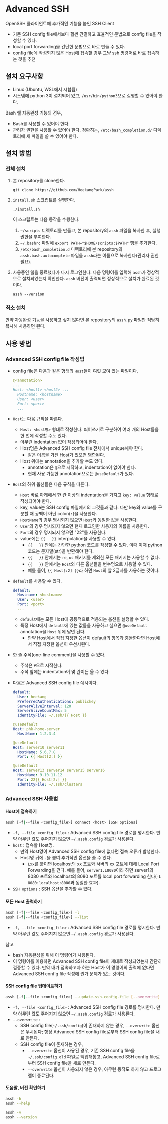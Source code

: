 # Advanced SSH

OpenSSH 클라이언트에 추가적인 기능을 붙인 SSH Client

- 기존 SSH config file에서보다 훨씬 간결하고 효율적인 문법으로 config file을 작성할 수 있다.
- local port forwarding을 간단한 문법으로 바로 만들 수 있다.
- config file에 작성되지 않은 Host에 접속할 경우 그냥 ssh 명령어로 바로 접속하는 것을 추천

## 설치 요구사항

- Linux (Ubuntu, WSL에서 시험됨)
- 시스템에 python 3이 설치되어 있고, `/usr/bin/python3`으로 실행할 수 있어야 한다.

Bash 쉘 자동완성 기능의 경우,

- Bash를 사용할 수 있어야 한다.
- 관리자 권한을 사용할 수 있어야 한다. 정확히는, `/etc/bash_completion.d/` 디렉토리에 새 파일을 쓸 수 있어야 한다.

## 설치 방법

### 전체 설치

1. 본 repository를 clone한다.
    ```
    git clone https://github.com/HeekangPark/assh
    ```

2. `install.sh` 스크립트를 실행한다. 
    ```
    ./install.sh
    ```
    이 스크립트는 다음 동작을 수행한다.
    1. `~/scripts` 디렉토리를 만들고, 본 repository의 `assh` 파일을 복사한 후, 실행 권한을 부여한다.
    2. `~/.bashrc` 파일에 `export PATH="$HOME/scripts:$PATH"` 행을 추가한다.
    3. `/etc/bash_completion.d` 디렉토리에 본 repository의 `assh.bash.autocomplete` 파일을 `assh`라는 이름으로 복사한다(관리자 권한 필요).

3. 사용중인 쉘을 종료했다가 다시 로그인한다. 다음 명령어를 입력해 `assh`가 정상적으로 설치되었는지 확인한다. `assh` 버전이 출력되면 정상적으로 설치가 완료된 것이다.
    ```
    assh --version
    ```

### 최소 설치

만약 자동완성 기능을 사용하고 싶지 않다면 본 repository의 `assh.py` 파일만 적당히 복사해 사용하면 된다.

## 사용 방법

### Advanced SSH config file 작성법

- config file은 다음과 같은 형태의 `Host`들이 여럿 모여 있는 파일이다.
    ```yaml
    @<annotation>
    ...
    Host: <host1> <host2> ...
      Hostname: <hostname>
      User: <user>
      Port: <port>
      ...
    ```
- `Host`는 다음 규칙을 따른다.
    - `Host: <host명>` 형태로 작성한다. 띄어쓰기로 구분하여 여러 개의 Host들을 한 번에 작성할 수도 있다.
    - 아무런 indentation 없이 작성되어야 한다.
    - Host명은 Advanced SSH config file 전체에서 unique해야 한다.
        - 같은 이름을 가진 Host가 있으면 병합된다.
    - Host 위에는 annotation을 추가할 수도 있다.
        - annotation은 `@`으로 시작하고, indentation이 없어야 한다.
        - 현재 사용 가능한 annotation으로는 `@useDefault`가 있다.

- `Host`의 하위 옵션들은 다음 규칙을 따른다.
    - `Host` 바로 아래에서 한 칸 이상의 indentation을 가지고 `key: value` 형태로 작성되어야 한다.
    - key, value는 SSH config 파일에서의 그것들과 같다. 다만 key와 value를 구분할 때 공백이 아닌 colon(`:`)을 사용한다.
    - `HostName`의 경우 명시되지 않으면 `Host`와 동일한 값을 사용한다.
    - `User`의 경우 명시되지 않으면 현재 로그인한 사용자의 이름을 사용한다.
    - `Port`의 경우 명시되지 않으면 "22"를 사용한다.
    - value에는 `{{   }}` interpolation을 사용할 수 있다. 
        - `{{   }}` 안에는 간단한 python 코드를 작성할 수 있다. 이때 이때 python 코드는 문자열(str)을 반환해야 한다. 
        - `{{   }}` 안에서는 `re`, `os` 패키지를 제외한 모든 패키지는 사용할 수 없다.
        - `{{   }}` 안에서는 `Host`와 다른 옵션들을 변수명으로 사용할 수 있다.
        - 예를 들어, `{{ Host[:2] }}`라 하면 `Host`의 앞 2글자를 사용하는 것이다.

- `default`를 사용할 수 있다.
    ```yaml
    default:
      Hostname: <hostname>
      User: <user>
      Port: <port>
      ...
    ```
    - `default`에는 모든 Host에 공통적으로 적용되는 옵션을 설정할 수 있다.
    - 특정 Host에서 `default`에 있는 값들을 사용하고 싶으면 `@useDefault` annotation을 `Host` 위에 달면 된다.
        - 만약 Host에서 직접 지정한 옵션이 default의 항목과 충돌한다면 Host에서 직접 지정한 옵션이 우선시된다.

- 한 줄 주석(one-line comment)을 사용할 수 있다.
    - 주석은 `#`으로 시작한다.
    - 주석 앞에는 indentation이 몇 칸이든 올 수 있다.

- 다음은 Advanced SSH config file 예시이다.

    ```yaml
    default:
      User: heekang
      PreferredAuthentications: publickey
      ServerAliveInterval: 120
      ServerAliveCountMax: 5
      IdentityFile: ~/.ssh/{{ Host }}
    
    @useDefault
    Host: phk-home-server
      HostName: 1.2.3.4
    
    @useDefault
    Host: server10 server11
      HostName: 5.6.7.8
      Port: {{ Host[2:] }}
    
    @useDefault
    Host: server13 server14 server15 server16
      HostName: 9.10.11.12
      Port: 22{{ Host[2:] }}
      IdentityFile: ~/.ssh/clusters
    ```

### Advanced SSH 사용법

#### Host에 접속하기

```bash
assh [-f|--file <config_file>] connect <host> [SSH options]
```

- `-f, --file <config_file>` : Advanced SSH config file 경로를 명시한다. 만약 아무런 값도 주어지지 않으면 `~/.assh.config` 경로가 사용된다.
- `host` : 접속할 Host명.
    - 만약 Host명이 Advanced SSH config file에 없다면 접속 오류가 발생한다.
    - Host명 뒤에 `.`을 붙여 추가적인 옵션을 줄 수 있다.
        - `Lxx`를 붙이면 localhost의 xx 포트와 서버의 xx 포트에 대해 Local Port Forwarding을 건다. 예를 들어, `server1.L8080`이라 하면 server1의 8080 포트와 localhost의 8080 포트를 local port forwarding 한다(`-L 8080:localhost:8080`과 동일한 효과).
- `SSH options` : SSH 옵션을 추가할 수 있다.

#### 모든 Host 출력하기

```bash
assh [-f|--file <config_file>] -l
assh [-f|--file <config_file>] --list
```

- `-f, --file <config_file>` : Advanced SSH config file 경로를 명시한다. 만약 아무런 값도 주어지지 않으면 `~/.assh.config` 경로가 사용된다.

참고
- bash 자동완성을 위해 이 명령어가 사용된다.
- 이 명령어를 이용하면 Advanced SSH config file이 제대로 작성되었는지 간단히 검증할 수 있다. 만약 내가 접속하고자 하는 Host가 이 명령어의 출력에 없다면 Advanced SSH config file 작성에 뭔가 문제가 있는 것이다.

#### SSH config file 업데이트하기

```bash
assh [-f|--file <config_file>] --update-ssh-config-file [--overwrite]
```

- `-f, --file <config_file>` : Advanced SSH config file 경로를 명시한다. 만약 아무런 값도 주어지지 않으면 `~/.assh.config` 경로가 사용된다.
- `--overwrite` : 
    - SSH config file(`~/.ssh/config`)이 존재하지 않는 경우, `--overwrite` 옵션은 무시된다; 항상 Advanced SSH config file로부터 SSH config file을 새로 만든다.
    - SSH config file이 존재하는 경우,
        - `--overwrite` 옵션이 사용된 경우, 기존 SSH config file을 `~/.ssh/config.old` 파일로 백업해놓고, Advanced SSH config file로부터 SSH config file을 새로 만든다.
        - `--overwrite` 옵션이 사용되지 않은 경우, 아무런 동작도 하지 않고 프로그램이 종료된다.

#### 도움말, 버전 확인하기

```bash
assh -h
assh --help
```

```bash
assh -v
assh --version
```